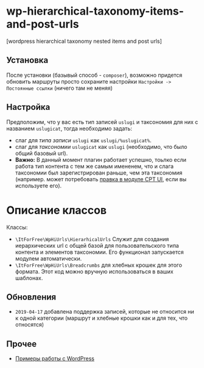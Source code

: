 # wp-hierarchical-taxonomy-items-and-post-urls
[wordpress hierarchical taxonomy nested items and post urls]


## Установка

После установки (базывый способ - `composer`), 
возможно придется обновить маршруты просто сохраните настройки `Настройки -> Постоянные ссылки` (ничего там не меняя)

## Настройка

Предположим, что у вас есть тип записей `uslugi` и таксономия для них с названием `uslugicat`, тогда 
необходимо задать:

* слаг для *типа записи* `uslugi` как `uslugi/%uslugicat%`.
* слаг для *таксономии* `uslugicat` как `uslugi`  (необходимо, что было общий базовый url).
* **Важно:** В данный момент плагин работает успешно, тоьлко если работа  тип контента с тем же самым имененем,
    что и слага таксономии был зарегистрирован раньше, чем  эта таксономия  
    (например. может потребовать [правка в модуле CPT UI](http://fkn.ktu10.com/?q=node/10764), если вы используете его).


# Описание классов

Классы:

* `\ItForFree\WpHiUrls\HierarhicalUrls` Служит для создания иерархических url с общей базой для пользовательского 
типа контента и элементов таксономии. Его  функционал запускается модулем автоматически.
* `\ItForFree\WpHiUrls\Breadcrumbs` для хлебных крошек для этого формата. Этот код можно вручную использоваться в ваших шаблонах.



## Обновления

* `2019-04-17` добавлена поддержка записей, которые не относится ни к одной категории (маршрут и хлебные крошки как и для тех, что относятся)

## Прочее

* [Примеры работы с WordPress](http://fkn.ktu10.com/?q=node/10680)
